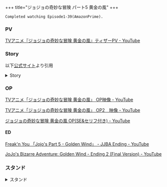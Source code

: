 +++
title="ジョジョの奇妙な冒険 パート5 黄金の風"
+++

```
Completed watching Episode1-39(AmazonPrime).
```

### PV

[TVアニメ『ジョジョの奇妙な冒険 黄金の風』ティザーPV - YouTube](https://www.youtube.com/watch?v=R92KmKcg07Y)

  

### Story

  

以下[公式サイト](https://jojo-animation.com/story/)より引用

  

<details>

<summary>Story</summary>

  

#### 1 黄金体験（ゴールド・エクスペリエンス）

◆脚本：小林靖子　◆絵コンテ：津田尚克　◆演出：津田尚克　◆作画監督：石本峻一・片山貴仁・小林 亮

  

南イタリアの都市、ネアポリス。風光明媚な観光地だが、ギャングが支配する街でもある。

ジョースター家の宿敵・DIOの息子と思しき人物「汐華初流乃」を探すため、この街を訪れた広瀬康一は、青年ジョルノ・ジョバァーナと出会い、荷物を盗まれてしまう。

その際、康一はジョルノこそが探していた「汐華初流乃」であり、同時に彼がスタンド使いであることを知る。

一方、ジョルノはギャングの「涙目のルカ」から因縁をつけられてトラブルになり、それが原因で同じくギャングのブローノ・ブチャラティから狙われることになる……。

  

#### 2 ブチャラティが来る

◆脚本：小林靖子　◆絵コンテ：髙橋秀弥　◆演出：髙橋秀弥　◆総作画監督：石本峻一  

◆アクションディレクター：片山貴仁　◆作画監督：横山謙次、千葉山夏恵

  

涙目のルカに重傷を負わせた犯人を探るブチャラティは、スタンド「スティッキィ・フィンガーズ」の攻撃でジョルノを追い詰める。

対するジョルノは、スタンド「ゴールド・エクスペリエンス」で応戦。ジョルノは戦いのなかで、ゴールド・エクスペリエンスに「生命を与える」能力だけでなく、攻撃した相手の「感覚だけを暴走させる」能力があることを知る。

  

#### 3 塀の中のギャングに会え

◆脚本：ヤスカワショウゴ ◆絵コンテ：木村泰大 ◆演出：木村泰大 ◆総作画監督：田中春香 ◆アクションディレクター：片山貴仁、岩崎安利 ◆作画監督：SHIN HYUNG WOO、木下由衣、中野圭哉

  

「パッショーネ」に入団するというジョルノの覚悟を理解したブチャラティは、ジョルノに入団試験を受けさせる。

試験を出すのは刑務所に収監中の幹部・ポルポ。

ポルポはジョルノに炎が灯ったライターを渡し、24時間、炎を消さないよう命じる。

しかし試験に臨むジョルノの前に、盗まれたパスポートを取り返すため、康一が現れた。

  

#### 4 ギャング入門

◆脚本：ヤスカワショウゴ ◆絵コンテ：木村泰大 ◆演出：鈴木恭兵 ◆総作画監督：田中春香 ◆アクションディレクター：岩崎安利 ◆作画監督：森藤希子、重本和佳子、横山謙次、中野圭哉、木下由衣

  

ライターの炎を再点火すると、突如、ポルポのスタンド「ブラック・サバス」が出現し、攻撃してきた。

ジョルノは苦戦するも「ブラック・サバス」の弱点を見抜き、追ってきた康一と共に立ち向かう。

その戦いの中で康一が「矢」の存在に気付き、ポルポの課した試験の狙いがスタンド能力の発現にあることを知る。

  

#### 5 ポルポの遺産を狙え!

◆脚本：小林靖子 ◆絵コンテ：津田尚克 ◆演出：亀井隆広 ◆総作画監督：石本峻一 ◆アクションディレクター：岩崎安利、片山貴仁 ◆作画監督：髙阪雅基、藤本真由、SHIN HYUNG WOO、石本峻一

  

「パッショーネ」の入団試験に合格したジョルノは、ブチャラティの部下であるレオーネ・アバッキオ、グイード・ミスタ、ナランチャ・ギルガ、パンナコッタ・フーゴ と出会う。

ジョルノを迎え入れたブチャラティチームの一行は、ポルポの隠し財産の100億リラを回収するため、カプリ島へと向かう。

一方、噂を聞きつけた「パッショーネ」のギャング達も、ポルポの遺産を狙い動き始めていた。

  

#### 6 ムーディー・ブルースの逆襲

◆脚本：ふでやすかずゆき ◆絵コンテ：髙橋秀弥 ◆演出：三上喜子 ◆総作画監督：田中春香 ◆アクションディレクター：片山貴仁  ◆作画監督：横山謙次、千葉山夏恵、森藤希子、中野圭哉、重本和佳子

  

カプリ島へ向かう船の上で、何者かからスタンド攻撃を受けたブチャラティ一行。

ひとり、またひとりと船から消える中、隠れた敵の正体を暴くために、ジョルノは自ら攻撃を受ける。

新入りを信用していないアバッキオだったが、ジョルノが覚悟を証明したことで、アバッキオはスタンド「ムーディー・ブルース」を発動。

ナランチャに起こった出来事を「再生（リプレイ）」させ、ブチャラティと共に敵の能力の謎へと迫る。

  

#### 7 セックス・ピストルズ登場 その①

◆脚本：ふでやすかずゆき ◆絵コンテ・演出：鈴木恭兵 ◆ダンスパート絵コンテ・演出：木村泰大◆総作画監督：田中春香 ◆アクションディレクター：片山貴仁◆銃器作画監督：宝谷幸稔◆作画監督：森藤希子、真島ジロウ、姉崎早也花、小林 亮、千葉山夏恵

  

ポルポの遺産を狙っていた組織の一員、ズッケェロを倒し、捕らえられていた仲間を救出したブチャラティ。

しかしズッケェロは戦いに敗れる前に、ブチャラティたちがカプリ島へ向かっていることを仲間の男に無線で連絡していた。

ムーディー・ブルースの能力でその男がすでにカプリ島で待ち伏せしていることを知ったジョルノとミスタは、船より先に島に上陸し、その男を始末すると提案する。

  

#### 8 セックス・ピストルズ登場 その②

◆脚本：ふでやすかずゆき ◆絵コンテ：尾根真砂子 ◆演出：長田伸二◆総作画監督：石本峻一 ◆アクションディレクター：岩崎安利 ◆銃器作画監督：宝谷幸稔◆作画監督：木下由衣、SHIN HYUNG WOO、小林　理、長田伸二、津曲大介

  

ジョルノと共にカプリ島に上陸したミスタは、ズッケェロの仲間・サーレーを発見。

ミスタはスタンド「セックス・ピストルズ」の能力で撃った弾丸を操作し攻撃するが、サーレーのスタンド「クラフト・ワーク」の前に苦戦を強いられる。

なんとか反撃を試みるミスタだったが、彼の手元には弾丸が「4発」しか残っておらず……。

  

#### 9 ボスからの第一指令

◆脚本： 猪爪慎一　◆絵コンテ・演出：南川達馬　◆総作画監督： 石本峻一　◆作画監督： 髙阪雅基、宝谷幸稔、木下由衣、姉崎早也花、千葉山夏恵、岩崎安利、小林 理、中野圭哉

  

ポルポの隠し財産である100億リラの回収に成功したブチャラティたち。

そんな彼らの前に、組織の幹部ペリーコロが現れる。

ブチャラティから100億リラを受け取ったペリーコロは、ブチャラティを幹部に昇進させ、 さっそくボスからの命令を伝える。

その内容は、ボスの娘トリッシュ・ウナを組織の裏切り者たちから護衛することだった。

  

#### 10 暗殺者(ヒットマン)チーム

◆脚本：猪爪慎一 ◆絵コンテ・演出：藤本ジ朗 ◆総作画監督：石本峻一 ◆アクションディレクター：岩崎安利 ◆作画監督：小林 亮、森田莉奈、上竹哲郎、姉崎早也花、田中春香

  

ホルマジオのスタンド「リトル・フィート」の攻撃を受けたナランチャの身体は、少しずつ小さくなっていた。

しかしナランチャはスタンド「エアロスミス」のレーダーを駆使し反撃。

エアロスミスの激しい攻撃に追い詰められる中、ホルマジオは「暗殺者チーム」がボスから受けた屈辱の記憶を思い出していた……。

  

#### 11 ナランチャのエアロスミス

◆脚本：猪爪慎一 ◆絵コンテ：三上喜子・たかはしひでや ◆演出：長田伸二 ◆総作画監督：石本峻一 ◆アクションディレクター：片山貴仁 ◆作画監督：津曲大介、SHIN HYUNG WOO、髙阪雅基、木下由衣、田中春香、森藤希子、長田伸二、森田莉奈、小林 理

  

ボスの娘・トリッシュを狙うホルマジオは、リトル・フィートの能力でナランチャの身体を数センチまで縮ませ、捕獲。

蜘蛛の入った瓶にナランチャを閉じ込め、トリッシュの居場所を問い詰める。

絶体絶命の状況の中、『トリッシュを守る』という決意のもと、ナランチャはエアロスミスの銃弾を放ち、反撃を図る。

  

#### 12 ボスからの第二指令

◆脚本：ヤスカワショウゴ ◆絵コンテ：吉田泰三 ◆演出：亀井隆広 ◆総作画監督：田中春香、石本峻一 ◆アクションディレクター：片山貴仁 ◆作画監督：片山貴仁、横山謙次、姉崎早也花、千葉山夏恵、石本峻一、田中春香、岩崎安利

  

「暗殺者チーム」からトリッシュを守り安全に逃げるため、ブチャラティ達に下ったボスからの第二指令は、ポンペイ遺跡に隠されたある「乗り物」の鍵（キー）を回収することだった。

指令に従い、ポンペイ遺跡へ回収に向かうジョルノ、アバッキオ、フーゴの3人。

そしてフーゴは、遺跡の壁に不自然に掛けられた鏡の中に、怪しい人影を見つける……

  

#### 13 マン・イン・ザ・ミラーとパープル・ヘイズ

◆脚本：ヤスカワショウゴ ◆絵コンテ：吉田泰三 ◆演出：江島泰男 ◆総作画監督：石本峻一 ◆アクションディレクター：岩崎安利 ◆作画監督：SHIN HYUNG WOO、木下由衣、小林 亮、髙阪雅基、岩崎安利、森藤希子、津曲大介、宝谷幸稔

  

鏡の中に潜んでいたのは、暗殺者チームの一員、イルーゾォだった。

イルーゾォのスタンド「マン・イン・ザ・ミラー」によって鏡の中に引きずり込まれたフーゴは、スタンド「パープル・ヘイズ」を発動し、応戦を試みる。

一方、任務の遂行を第一に考えるアバッキオは、フーゴを探すよう主張するジョルノを残し「犬の床絵」へと向かう。

しかし、アバッキオが鍵を回収しようとした瞬間、彼も鏡の中へと引きずり込まれてしまう……。

  

#### 14 フィレンツェ行き超特急

◆脚本：ふでやすかずゆき ◆絵コンテ：川畑 喬 ◆演出：鈴木恭兵 ◆総作画監督：田中春香、石本峻一 ◆銃器作画監督：宝谷幸稔 ◆作画監督：横山謙次、千葉山夏恵、姉崎早也花、宝谷幸稔、小林 理、木下由衣、角田春美、中野圭哉、糸井 恵

  

「ヴェネツィアまでトリッシュを連れて行く」。

ボスからの次なる指令に従いブチャラティ達はネアポリス駅へ向かう。

「6番ホーム、『亀』のいる水飲み場で『鍵』を使え」。

メッセージに従い水飲み場を探すが、鍵穴がみつからない。

一方、暗殺者チームのプロシュートとペッシがネアポリス駅までブチャラティ達に迫っていた。

鍵穴の謎を解いてフィレンツェ行きの超特急へ飛び乗るブチャラティ。

追いすがる暗殺者チーム。そして、列車が発車する。

  

#### 15 偉大なる死（ザ・グレイトフル・デッド）その①

◆脚本：ふでやすかずゆき ◆絵コンテ・演出：南川達馬 ◆総作画監督：石本峻一 ◆アクションディレクター：鈴木勘太 ◆銃器作画監督：宝谷幸稔 ◆作画監督：上竹哲郎、森藤希子、片山貴仁、森田莉奈、SHIN HYUNG WOO

  

列車の中で姿を隠したブチャラティ達をあぶり出すため、プロシュートは、スタンド「ザ・グレイトフル・デッド」の能力で、 車中の人間を無差別に老化させはじめる。

亀の中に隠れていたブチャラティ達だったが、 次第に老化が始まり危機に陥る。

ミスタが外に反撃へ向かうが、 罠を張っていたペッシのスタンド「ビーチ・ボーイ」に捕らえられてしまう。

プロシュートとペッシ、ふたりの暗殺者にミスタは追い詰められる。

  

#### 16 偉大なる死（ザ・グレイトフル・デッド）その②

◆脚本：小林靖子 ◆絵コンテ：瀬木弘正 ◆演出：高橋 賢 ◆総作画監督：石本峻一 ◆アクションディレクター：高橋 賢 ◆作画監督：津曲大介、木下由衣、髙阪雅基、森田莉奈、角田春美、田中春香

  

セックス・ピストルズNo.6の知らせを受け反撃に出たブチャラティだったが、ザ・グレイトフル・デッドの強力な能力の前に苦戦を強いられる。

『覚悟』を決めたブチャラティは、 プロシュートを道連れに時速150kmの列車の外へと身を投げ出した。

激闘の末、最後の力を振り絞りザ・グレイトフル・デッドを発動するプロシュート。

その姿に、彼の覚悟を「言葉」ではなく「心」で理解したペッシ。

ブチャラティとペッシの『覚悟』がぶつかり合う。

  

#### 17 ベイビィ・フェイス

◆脚本：小林靖子 ◆絵コンテ：川畑 喬、津田尚克 ◆演出：津田尚克、高橋雅和 ◆総作画監督：石本峻一、田中春香 ◆アクションディレクター：津田尚克 ◆メカ作画監督：鬼窪浩久、棚澤　隆 ◆作画監督：横山謙次、姉崎早也花、千葉山夏恵、劉 雲留

  

プロシュートとペッシを打ち倒したブチャラティ達は、車でヴェネツィアへと向かっていた。

暗殺者チームのメローネは、 現場に残されていたブチャラティの血液を採取しスタンド  

「ベイビィ・フェイス」を発動。

列車にいた女性を襲い生み出されたスタンドは、ブチャラティが発するエネルギーを  

自動追跡する遠隔パワー型スタンドだった。

  

#### 18 ヴェネツィアへ向かえ!

◆脚本：猪爪慎一 ◆絵コンテ：なかの★陽、たかはしひでや ◆演出：宮島善博 ◆総作画監督：石本峻一、田中春香 ◆アクションディレクター：岩崎安利 ◆銃器作画監督：棚澤　隆 ◆メカ作画監督：鬼窪浩久 ◆作画監督：SHIN HYUNG WOO、森藤希子、小林 理、岩崎安利、髙阪雅基、劉  雲留、田中春香、木下由衣

  

ベイビィ・フェイスが生み出したスタンドの「人間を別の物体に組み替える」能力をヒントに、ゴールド・エクスペリエンスの能力で  「身体の部品を作る」方法を見出したジョルノ。

奪われた身体を復元し、反撃に出る。

一方トリッシュを狙う暗殺者チームのギアッチョは、メローネと合流するため、 ジョルノ達のもとへ車を走らせていた。

  

#### 19 ホワイト・アルバム

◆脚本：猪爪慎一 ◆絵コンテ：吉田泰三 ◆演出：長田伸二 ◆総作画監督：石本峻一 ◆アクションディレクター：片山貴仁 ◆銃器作画監督：棚澤　隆、宝谷幸稔 ◆作画監督：森田莉奈、上竹哲郎、宝谷幸稔、津曲大介、長田伸二

  

空気中の水分を超低温で凝結させ、スーツのように身に纏うギアッチョのスタンド「ホワイト・アルバム」。

走行中の車内で低温による攻撃を受けながらもなんとかヴェネツィアに到着したジョルノとミスタだったが、運河へ車ごと飛び込んだ結果、窮地に陥ってしまう。

自らの犠牲を厭わない様子のミスタに、ジョルノは犠牲の心でなく『覚悟』が必要であることを示す。

  

#### 20 ボスからの最終指令

◆脚本：津田尚克 ◆絵コンテ・演出：亀井隆広 ◆総作画監督：石本峻一、田中春香 ◆アクションディレクター：鈴木勘太 ◆作画監督：姉崎早也花、千葉山夏恵、木下由衣、横山謙次、髙阪雅基、石本峻一、鈴木勘太、森田莉奈

  

互いに示した『覚悟』により、強敵ギアッチョを倒したミスタとジョルノ。

入手したDISCの中に収められていたメッセージは、「サン・ジョルジョ・マジョーレ島の教会にある大鐘楼、その塔の上にトリッシュを連れて行く」というボスからの最終指令だった。

トリッシュを連れ、塔を昇るブチャラティ。

しかしエレベーターの中から突如としてトリッシュが姿を消す。

ブチャラティはエレベーター内に残された痕跡を見て、ボスの真の狙いに気付く――。

  

#### 21 キング・クリムゾンの謎

◆脚本・コンテ・演出：津田尚克 ◆絵コンテ：木村泰大 ◆演出：高橋雅和 ◆総作画監督：石本峻一、田中春香 ◆アクションディレクター：片山貴仁、岩崎安利 ◆メカ作画監督：宝谷幸稔 ◆作画監督：石本峻一、豊田暁子、森藤希子、SHIN HYUNG WOO、小林 理、長田伸二、横山謙次、木下由衣、千葉山夏恵、森田莉奈、髙阪雅基

  

ボスの真の狙いが自らの正体を完全に消し去るためにトリッシュを始末することだと悟ったブチャラティは、信じた正義を再び裏切ったボスを倒し、トリッシュを救い出すことを決意する。

一方、ボートでブチャラティの戻りを待つジョルノは、ただならぬ異変を感じていた。

『空の雲はちぎれ飛んだ事に気づかず、消えた炎は消えた瞬間を炎自身さえ認識しない』。

ボスのスタンド「キング・クリムゾン」が立ちはだかる。

  

#### 22 ガッツの「G」

◆脚本:ヤスカワショウゴ ◆絵コンテ：髙橋秀弥、藤本ジ朗 ◆演出：村田　光 ◆アクションディレクター：久々宮ぎん ◆作画監督：千葉山夏恵、姉崎早也花、髙阪雅基、横山謙次、SHIN HYUNG WOO、芦谷耕平

  

それぞれの『正義』、それぞれの『意志』により、組織を裏切る道を歩み出したブチャラティ達。

トリッシュも自らの意志で「自分は何者から生まれたのか」を知るために、「母は『サルディニア島』で父と出会った」と話す。

ヴェネツィアで様子を伺っていた一行だったが、レストランでの食事中、ナランチャがスタンド攻撃を受ける。

ボス直属の親衛隊が、動きを見せ始めた。

  

#### 23 クラッシュとトーキング・ヘッド

◆脚本：ヤスカワショウゴ ◆絵コンテ：藤本ジ朗 ◆演出：江副仁美 ◆アクションディレクター：鈴木勘太 ◆作画監督：木下由衣、森藤希子、上竹哲郎、小林　理、胡 陽樹、芦谷耕平、髙阪雅基

  

ナランチャに攻撃したのは、親衛隊のスクアーロのスタンド「クラッシュ」だった。

さらに、スクアーロの相棒・ティッツァーノのスタンド「トーキング・ヘッド」の能力により、考えていることの逆を言ってしまうナランチャ。

スクアーロとティッツァーノはナランチャを利用してチームを撹乱し確実に追い詰めていく。

二人の親衛隊を相手に危機に陥るナランチャだが、無事ヴェネツィアを脱出するため、臆することなく立ち向かっていく。

  

#### 24 ノトーリアス・B・I・G（ビッグ）

◆脚本：ふでやすかずゆき ◆絵コンテ：川畑　喬 ◆演出：鈴木恭兵 ◆総作画監督：石本峻一、田中春香 ◆アクションディレクター：片山貴仁 ◆作画監督：石本峻一、田中春香、豊田暁子、森田莉奈

  

スクアーロとティッツァーノを倒したブチャラティたちは、ボスの過去を探るためサルディニア島へ出発する。

ジェット機を確保するためマルコ・ポーロ空港へ向かったところ、一人の不気味な男が近づいてきた。

スタンドを発動しようとしたそのスタンド使いを、ミスタは攻撃される前に射殺。

あまりのあっけなさに違和感を抱きながらも飛び立った一行だったが、ジェット機の中、ジョルノは戸棚から不審な物音を聞く……。

  

#### 25 スパイス・ガール

◆脚本：ふでやすかずゆき ◆絵コンテ：南川達馬、藤本ジ朗 ◆演出：高橋雅和 ◆総作画監督：石本峻一、田中春香 ◆アクションディレクター：鈴木勘太、岩崎安利 ◆作画監督：津曲大介、千葉山夏恵、横山謙次、SHIN HYUNG WOO、芦谷耕平

  

空港でミスタが殺害した男・カルネのスタンドは、自らが死んで初めて発現するスタンド「ノトーリアス・B・I・G」だった。

『動き』に反応し次々に襲い掛かるノトーリアス・B・I・G。ジョルノは両腕を失い、ゴールド・エクスペリエンスの能力が使えなくなったかのように思われたが、ブローチに生命を与え左手を創り出していた。

トリッシュはその左手を守ると決心し、ブローチに向かうが、動きを感知されてしまう。

絶体絶命かと思われたそのとき、トリッシュのスタンド「スパイス・ガール」が発現した。

  

#### 26 ほんの少し昔の物語 ～ぼくの名はドッピオ～

◆脚本：猪爪慎一 ◆絵コンテ：亀井隆広 ◆演出：亀井隆広、村田 光、青柳宏宜 ◆総作画監督：石本峻一 ◆アクションディレクター：鈴木勘太 ◆作画監督：木下由衣、森藤希子、髙阪雅基、豊田暁子、小林 理

  

1965年、夏。

アドリア海に浮かぶ女子刑務所の中で一人の女性が男児を出産した。

奇妙なことだが、彼女は女性しかいない環境下で2年前から服役していたにも関わらず妊娠していたのだった…。

時が経ち現在、サルディニア島に一人の若い青年が訪れていた。

彼の名はドッピオ。

時を同じくして暗殺者チームのリーダー、

リゾットもトリッシュとブチャラティたちの行方を追ってサルディニア島に到着する。

ドッピオとリゾットが、コスタ・ズメラルダで出会う。

  

#### 27 キング・クリムゾンvsメタリカ

◆脚本：堀内　全 ◆絵コンテ：吉田泰三 ◆演出：長田伸二   

◆総作画監督：石本峻一 ◆作画監督：田中宏紀

  
  

スタンドの音を聞き取った仕草から、ドッピオがボスから信頼されたスタンド使いであると判断したリゾットは、磁力を操るスタンド「メタリカ」によりドッピオを攻撃する。

ドッピオはボスからの電話により与えられた「キング・クリムゾン」の能力の一部「エピタフ」を使い応戦。

戦いの最中、ドッピオの様子が徐々に変化していることに気付いたリゾットは、ドッピオの正体を悟る。

  

#### 28 今にも落ちて来そうな空の下で

◆脚本：小林靖子 ◆絵コンテ・演出：髙橋秀弥   

◆総作画監督：石本峻一、田中春香 ◆アクションディレクター：岩崎安利   

◆作画監督：石本峻一、田中春香、津曲大介、横山謙次、森田莉奈

  

リゾットの猛攻により窮地に陥ったドッピオだが、崖の下にいたナランチャのエアロスミスによる銃撃を誘い込み、リゾットに致命傷を負わせる。

ブチャラティとナランチャはエアロスミスが察知した敵を確認するため崖の上へと向かい、アバッキオはトリッシュの母親を撮影した人物の正体を暴くため、ムーディー・ブルースで15年前の海岸を再生（リプレイ）する。

  

#### 29 目的地はローマ!コロッセオ

◆脚本：ヤスカワショウゴ ◆絵コンテ・演出：久保雄介   

◆総作画監督：石本峻一、田中春香 ◆アクションディレクター：鈴木勘太   

◆銃器作画監督：宝谷幸稔 ◆作画監督：CHA MYOUNG JUN

  

死の間際、アバッキオはムーディー・ブルースの再生（リプレイ）を終え、ボスの顔と指紋をデスマスクとして仲間たちに残した。

アバッキオの意志を継ぎ、残された指紋からボスを探し出そうとするブチャラティ達に、突然何者からか通話が入る。

謎の男は、ボスの名は「ディアボロ」であると明かし、ディアボロを倒す可能性が『矢』にあると話す。

ブチャラティたちは男に会うため、男が待つローマのコロッセオへと向かう。

  

#### 30 グリーン・ディとオアシス その①

◆脚本：ヤスカワショウゴ ◆絵コンテ：川畑　喬   

◆演出：左藤洋二 ◆総作画監督：石本峻一、田中春香   

◆アクションディレクター：片山貴仁 ◆銃器作画監督：宝谷幸稔   

◆作画監督：SHIN HYUNG WOO、豊田暁子、小林 理、髙阪雅基、石本峻一、田中春香

  

ブチャラティたちを待ち受けていたのはボスの差し向けた追手、チョコラータとセッコだった。

チョコラータはスタンド「グリーン・ディ」を発動。

生物を腐らせるカビによりブチャラティたちが到着した漁村の人々諸共、無差別に攻撃を始める。

ブチャラティたちは攻撃を避けコロッセオを目指そうとするが、セッコがスタンド「オアシス」で行く手を阻む。

  

#### 31 グリーン・ディとオアシス その②

◆脚本：ふでやすかずゆき ◆絵コンテ：藤本ジ朗   

◆演出：木村泰大 ◆総作画監督：石本峻一   

◆アクションディレクター：鈴木勘太、片山貴仁 ◆銃器作画監督：宝谷幸稔   

◆作画監督：津曲大介、横山謙次、木下由衣、森田莉奈

  

チョコラータがヘリコプターに乗り上昇を始めると、「グリーン・ディ」は能力により殺傷範囲を拡大。

そのままローマへと向かい、ローマの街全体に殺人カビを撒き散らそうとする。

チョコラータの狙いを阻止しようとするブチャラティたちの前に、セッコが立ちはだかる。

ジョルノとミスタはチョコラータ、ブチャラティはセッコと対峙することを決意する。

  

#### 32 グリーン・ディとオアシス その③

◆脚本：ふでやすかずゆき ◆絵コンテ：大原 実 ◆演出：長田伸二   

◆総作画監督：石本峻一、田中春香 ◆アクションディレクター：岩崎安利、鈴木勘太   

◆作画監督：石本峻一、森藤希子、髙阪雅基、長田伸二、鄧 佳湄、津曲大介、千葉山夏恵、  

CHA MYOUNG JUN、豊田暁子、木下由衣

  

激戦の末、チョコラータを打ち破ったジョルノとミスタ。

しかしチョコラータが最期に残した留守番電話を受け取ったセッコは、コロッセオにボスを倒す秘密があることを知る。

チョコラータの敗北を悟り、秘密を求めコロッセオへ向かおうとするセッコ。

セッコを阻止するためブチャラティは攻撃を仕掛けるが、「オアシス」の強力な能力に苦戦する。

コロッセオを目前に熾烈な戦いが繰り広げられる。

  
  

#### 33 そいつの名はディアボロ

◆脚本：堀内 全 ◆絵コンテ：大原 実 ◆演出：青柳宏宜、まつきけいいち   

◆総作画監督：石本峻一、田中春香 ◆アクションディレクター：鈴木勘太   

◆作画監督：石本峻一、田中春香、石山正修、SHIN HYUNG WOO、  

横山謙次、木下由衣、森田莉奈、小林 理、髙阪雅基、石橋大輔

  

セッコとの戦いに勝利したブチャラティだが、その身体は限界に近づいていた。

既にローマに到着していたボスは、ドッピオの姿でブチャラティに声をかけ接近。

ブチャラティの様態を察し、自らがトリッシュであるかのように振る舞うことで存在を偽装する。

コロッセオにはボスを倒す秘密を握る男が待っていた。

そして時が飛び、ボスの真の姿が明らかになる。

  
  

#### 34 鎮魂歌(レクイエム)は静かに奏でられる　その①

◆脚本：ヤスカワショウゴ ◆絵コンテ：大原 実 ◆演出：高橋謙仁   

◆総作画監督：石本峻一、田中春香 ◆アクションディレクター：鈴木勘太、岩崎安利   

◆銃器作画監督：宝谷幸稔 ◆作画監督：柴田和紀、豊田暁子、木下由衣、  

髙阪雅基、宝谷幸稔、森藤希子、田中春香、石本峻一

  

ボスを倒す秘密を握る男ジャン・ピエール・ポルナレフ。彼の前に現れたのはブチャラティたちではなく、パッショーネを統べるボスの真の姿、ディアボロだった。

  

ポルナレフを始末しようとディアボロがキング・クリムゾンを発動したその時、ポルナレフのスタンド「シルバーチャリオッツ」が「矢」に貫かれた。

ディアボロ、そしてコロッセオに近づいていたジョルノたちの身体に異変が起き始める。

次第に力が入らなくなった彼らは倒れ、眠りにつく。

深い眠りから覚めた彼らの精神には、ある変化が現れていた。

  

#### 35 鎮魂歌(レクイエム)は静かに奏でられる　その②

  

◆脚本：猪爪慎一 ◆絵コンテ・演出：久保雄介 ◆総作画監督：石本峻一、田中春香   

◆アクションディレクター：鈴木勘太、岩崎安利 ◆銃器作画監督：宝谷幸稔   

◆作画監督：石本峻一、SHIN HYUNG WOO、石山正修、津曲大介、柴田和紀、  

小林 理、森藤希子、田中春香、小島えり

  

「矢」に貫かれた「シルバーチャリオッツ」は、「チャリオッツ・レクイエム」となり暴走を始め、辺り一帯にいる者の精神をそれぞれ入れ替えてしまった。

混乱するジョルノたちの前にポルナレフが姿を現す。

「力のある者が『矢』を使えば、その者はすべての生き物の精神を支配する力を持つことになる」――。

ポルナレフからスタンド力（パワー）には「先」があると知らされたジョルノたちはブチャラティと合流し、レクイエムから「矢」を奪おうとする。

  

#### 36 ディアボロ浮上

  

◆脚本：猪爪慎一 ◆絵コンテ：吉田泰三 ◆演出：亀井隆広 ◆総作画監督：石本峻一、田中春香   ◆アクションディレクター：岩崎安利 ◆銃器作画監督：宝谷幸稔   

◆作画監督：長田伸二、木下由衣、森田莉奈、横山謙次、SHIN HYUNG WOO、  

髙阪雅基、柴田和紀、田中宏紀、石本峻一、田中春香

  

暴走した「チャリオッツ・レクイエム」の真の能力により、 ポルナレフの身体が異形のモノへと変貌を始めた。

異常な事態に、一刻も早くレクイエムから「矢」を取り上げようと追うブチャラティたち。

しかしジョルノは「ディアボロの精神が、この中の誰かに取り憑いている」と告げる。

身体と精神が入れ替わったジョルノたちに潜む、ディアボロの精神。

鎮魂歌が奏でられる中、ジョルノたちとディアボロ、どちらが先にレクイエムから「矢」を奪うか。

そして遂に、ディアボロが姿を現す。

  

#### 37 王の中の王（キング・オブ・キングス）

  

◆脚本：ふでやすかずゆき ◆絵コンテ：鈴木恭兵、大原 実 ◆演出：鈴木恭兵   

◆総作画監督：石本峻一、田中春香 ◆アクションディレクター：片山貴仁 ◆銃器作画監督：宝谷幸稔   

◆作画監督：石本峻一、田中春香、片山貴仁、津曲大介、森藤希子、石山正修、  

横山謙次、木下由衣、豊田暁子、小林 理、SHIN HYUNG WOO

  

トリッシュの精神に取り憑いていたディアボロは、レクイエムの謎を解き「矢」を奪うことに成功。

ジョルノ達は矢を取り返そうと攻撃を繰り出すが、時を飛ばすキング・クリムゾン、  

そして未来を予知するエピタフの能力を前に、攻撃は届かない。

そしてディアボロが自身のスタンドに「矢」を突き立てようとしたその時、  

ブチャラティは、レクイエムを完全に破壊する。

圧倒的な力を持つディアボロに、ジョルノ達は立ち向かっていく。

  

#### 38 ゴールド・E（エクスペリエンス）・レクイエム

  

◆脚本：小林靖子 ◆絵コンテ：加藤敏幸、藤本ジ朗 ◆演出：菅原 尚   

◆総作画監督：石本峻一、田中春香 ◆アクションディレクター：鈴木勘太   

◆銃器作画監督：宝谷幸稔 ◆作画監督：SHIN HYUNG WOO、石山正修、森藤希子、横山謙次、  

髙阪雅基、木下由衣、柴田和紀、石本峻一、田中春香

  

ブチャラティ達が繋いだ「矢」を受け取ったジョルノは、ディアボロとの死闘の末、ゴールド・エクスペリエンスを矢で貫いた。

「真実から出た『誠の行動』は決して滅びはしない」。

進化したジョルノのスタンド「ゴールド・エクスペリエンス・レクイエム」は、ディアボロを「死ぬ」という真実へさえも辿り着かない、  終わりのない「終わり」へと葬る。

  

#### 39 眠れる奴隷

  

◆脚本：小林靖子 ◆絵コンテ：藤本ジ朗、吉田泰三 ◆演出：岩崎安利、髙橋秀弥   

◆総作画監督：石本峻一、田中春香 ◆銃器作画監督：宝谷幸稔   

◆作画監督：木下由衣、高坂雅基、森藤希子、森田莉奈、上竹哲郎、鈴木勘太、  

片山貴仁、小林 理、横山謙次、石山正修、津曲大介、SHIN HYUNG WOO、石本峻一、田中春香

  

ジョルノがブチャラティ達に出会う前、ブチャラティの元へある花屋の店主が訪れた。

店主は、数か月前に『奇妙な形の石』を持ったまま娘がマンションから飛び降りて亡くなった事件の、真相を突き止めて欲しいと依頼する。

捜査を任されたミスタは、  疑いのある娘のボーイフレンドだった彫刻家・スコリッピを見つける。

スコリッピはミスタに「われわれは皆『運命の奴隷』だ」と告げ、ミスタの前に現れた奇妙な石は、  ブチャラティのある『運命』を告げていた。

  

</details>

  

### OP

[TVアニメ「ジョジョの奇妙な冒険 黄金の風」 OP映像 - YouTube](https://www.youtube.com/watch?v=xgWr4cKD4AU)

  

[TVアニメ「ジョジョの奇妙な冒険 黄金の風」 OP2　映像 - YouTube](https://www.youtube.com/watch?v=kbjr3JIuOtY)

  

[ジョジョの奇妙な冒険 黄金の風 OP(SE&セリフ付き) - YouTube](https://www.youtube.com/watch?v=5tHb8cKkiGc)

  

#### ED

[Freak'n You 「Jojo's Part 5 - Golden Wind」 - JJBA Ending - YouTube](https://www.youtube.com/watch?v=mcYecVs4OVs)

  

[JoJo's Bizarre Adventure: Golden Wind - Ending 2 (Final Version) - YouTube](https://www.youtube.com/watch?v=8klLh8vp2ew)

  
  

### スタンド

  

<details>

<summary>スタンド</summary>

  

#### ゴールド・エクスペリエンス

破壊力CスピードA射程距離C持続力D精密操作性C成長性A\

[公式](https://jojo-portal.com/anime/gw/character/01/)

  

#### ブラック・サバス

破壊力EスピードA射程距離A持続力A精密操作性E成長性E\

[公式](https://jojo-portal.com/anime/gw/character/26/)

  

#### ソフト・マシーン

破壊力AスピードC射程距離E持続力A精密操作性D成長性E\

[公式](https://jojo-portal.com/anime/gw/character/27/)

  

#### セックス・ピストルズ

破壊力EスピードC射程距離B持続力A精密操作性A成長性B\

[公式](https://jojo-portal.com/anime/gw/character/03/)

  

#### クラフト・ワーク

破壊力AスピードA射程距離E持続力C精密操作性E成長性E\

[公式](https://jojo-portal.com/anime/gw/character/28/)

  

#### エアロスミス

破壊力BスピードB射程距離B持続力C精密操作性E成長性C\

[公式](https://jojo-portal.com/anime/gw/character/04/)

  

#### リトル・フィート

破壊力DスピードB射程距離E持続力A精密操作性D成長性C\

[公式](https://jojo-portal.com/anime/gw/character/16/)

  

#### パープル・ヘイズ

破壊力AスピードB射程距離C持続力E精密操作性E成長性B\

[公式](https://jojo-portal.com/anime/gw/character/06/)

  

#### マン・イン・ザ・ミラー

破壊力CスピードC射程距離B持続力D精密操作性C成長性E\

[公式](https://jojo-portal.com/anime/gw/character/17/)

  

#### ミスター・プレジデント

破壊力EスピードE射程距離E持続力A精密操作性E成長性E\

  

#### ザ・グレイトフル・デッド

破壊力BスピードE射程距離B持続力A精密操作性E成長性C\

[公式](https://jojo-portal.com/anime/gw/character/18/)

  

#### ビーチ・ボーイ

破壊力CスピードB射程距離B持続力C精密操作性C成長性A\

[公式](https://jojo-portal.com/anime/gw/character/19/)

  

#### スティッキー・フィンガーズ

破壊力AスピードA射程距離C持続力D精密操作性C成長性D\

[公式](https://jojo-portal.com/anime/gw/character/02/)

  

#### ベイビィ・フェイス

教育次第\

[公式](https://jojo-portal.com/anime/gw/character/20/)

  

#### ホワイト・アルバム

破壊力AスピードC射程距離C持続力A精密操作性E成長性E\

[公式](https://jojo-portal.com/anime/gw/character/21/)

  

#### キング・クリムゾン

破壊力AスピードA射程距離E持続力E精密操作性？成長性？\

[公式](https://jojo-portal.com/anime/gw/character/08/)

  

#### エピタフ

数十秒後の未来を予知する。未来の出来事がテレビでも見ているかのように,映像として見える。消し飛ばした時間の先を見ることもでき,未来の予知は絶対に覆ることはない。

  

#### クラッシュ

破壊力DスピードA射程距離B持続力A精密操作性A成長性C\

[公式](https://jojo-portal.com/anime/gw/character/10/)

  

#### トーキング・ヘッド

破壊力EスピードE射程距離B持続力A精密操作性E成長性E\

[公式](https://jojo-portal.com/anime/gw/character/10/)

  

####  ？？？(ノトーリアス・B・I・G)

破壊力AスピードA射程距離♾持続力♾精密操作性E成長性A\

[公式](https://jojo-portal.com/anime/gw/character/11/)

  

#### スパイス・ガール

破壊力AスピードA射程距離C持続力B精密操作性D成長性C\

[公式](https://jojo-portal.com/anime/gw/character/07/)

  

#### メタリカ

破壊力CスピードC射程距離C持続力A精密操作性C成長性C\

[公式](https://jojo-portal.com/anime/gw/character/15/)

  

#### グリーン・ディ

破壊力AスピードC射程距離A持続力A精密操作性E成長性A\

[公式](https://jojo-portal.com/anime/gw/character/12/)

  

#### オアシス

破壊力AスピードA射程距離B持続力A精密操作性E成長性C\

[公式](https://jojo-portal.com/anime/gw/character/13/)

  

#### シルバー・チャリオッツ

破壊力CスピードA射程距離C持続力B精密操作性B成長性C\

[公式](https://jojo-portal.com/anime/gw/character/14/)

  

#### チャリオッツ・レクイエム

破壊力EスピードE射程距離A持続力A精密操作性E成長性A\

[公式](https://jojo-portal.com/anime/gw/character/14/)

  

#### ゴールド・エクスペリエンス・レクイエム

破壊力なしスピードなし射程距離なさ持続力なし精密操作性なし成長性なし\

[公式](https://jojo-portal.com/anime/gw/character/01/)

  

#### ローリング・ストーンズ

破壊力なしスピードB射程距離A持続力A精密操作性E成長性なし\

[公式](https://jojo-portal.com/anime/gw/character/22/)

  

</details>

  
  
